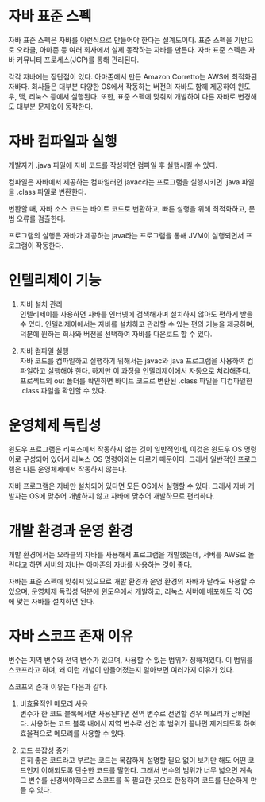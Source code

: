 # 자바 표준 스펙
자바 표준 스펙은 자바를 이런식으로 만들어야 한다는 설계도이다.
표준 스펙을 기반으로 오라클, 아마존 등 여러 회사에서 실제 동작하는 자바를 만든다.
자바 표준 스펙은 자바 커뮤니티 프로세스(JCP)를 통해 관리된다.

각각 자바에는 장단점이 있다. 아마존에서 만든 Amazon Corretto는 AWS에 최적화된 자바다.
회사들은 대부분 다양한 OS에서 작동하는 버전의 자바도 함께 제공하여 윈도우, 맥, 리눅스 등에서 실행된다.
또한, 표준 스펙에 맞춰져 개발하여 다른 자바로 변경해도 대부분 문제없이 동작한다.


# 자바 컴파일과 실행
개발자가 .java 파일에 자바 코드를 작성하면 컴파일 후 실행시킬 수 있다.

컴파일은 자바에서 제공하는 컴파일러인 javac라는 프로그램을 실행시키면 .java 파일을 .class 파일로 변환한다.

변환할 때, 자바 소스 코드는 바이트 코드로 변환하고, 빠른 실행을 위해 최적화하고, 문법 오류를 검출한다.

프로그램의 실행은 자바가 제공하는 java라는 프로그램을 통해 JVM이 실행되면서 프로그램이 작동한다.


# 인텔리제이 기능
1. 자바 설치 관리  
인텔리제이를 사용하면 자바를 인터넷에 검색해가며 설치하지 않아도 편하게 받을 수 있다.
인텔리제이에서는 자바를 설치하고 관리할 수 있는 편의 기능을 제공하며, 덕분에 원하는 회사와 버전을 선택하여 자바를 다운로드 할 수 있다.

2. 자바 컴파일 실행  
자바 코드를 컴파일하고 실행하기 위해서는 javac와 java 프로그램을 사용하여 컴파일하고 실행해야 한다.
하지만 이 과정을 인텔리제이에서 자동으로 처리해준다.
프로젝트의 out 폴더를 확인하면 바이트 코드로 변환된 .class 파일을 디컴파일한 .class 파일을 확인할 수 있다.


# 운영체제 독립성
윈도우 프로그램은 리눅스에서 작동하지 않는 것이 일반적인데, 이것은 윈도우 OS 명령어로 구성되어 있어서 리눅스 OS 명령어와는 다르기 때문이다. 그래서 일반적인 프로그램은 다른 운영체제에서 작동하지 않는다.

자바 프로그램은 자바만 설치되어 있다면 모든 OS에서 실행할 수 있다. 그래서 자바 개발자는 OS에 맞추어 개발하지 않고 자바에 맞추어 개발하므로 편리하다.


# 개발 환경과 운영 환경
개발 환경에서는 오라클의 자바를 사용해서 프로그램을 개발했는데, 서버를 AWS로 돌린다고 하면 서버의 자바는 아마존의 자바를 사용하는 것이 좋다.

자바는 표준 스펙에 맞춰져 있으므로 개발 환경과 운영 환경의 자바가 달라도 사용할 수 있으며, 운영체제 독립성 덕분에 윈도우에서 개발하고, 리눅스 서버에 배포해도 각 OS에 맞는 자바를 설치하면 된다.

# 자바 스코프 존재 이유
변수는 지역 변수와 전역 변수가 있으며, 사용할 수 있는 범위가 정해져있다. 이 범위를 스코프라고 하며, 왜 이런 개념이 만들어졌는지 알아보면 여러가지 이유가 있다.

스코프의 존재 이유는 다음과 같다.

1. 비효율적인 메모리 사용  
변수가 한 코드 블록에서만 사용된다면 전역 변수로 선언할 경우 메모리가 낭비된다. 사용하는 코드 블록 내에서 지역 변수로 선언 후 범위가 끝나면 제거되도록 하여 효율적으로 메모리를 사용할 수 있다.

2. 코드 복잡성 증가  
흔히 좋은 코드라고 부르는 코드는 복잡하게 설명할 필요 없이 보기만 해도 어떤 코드인지 이해되도록 단순한 코드를 말한다. 그래서 변수의 범위가 너무 넓으면 계속 그 변수를 신경써야하므로 스코프를 꼭 필요한 곳으로 한정하여 코드를 단순하게 만들 수 있다.